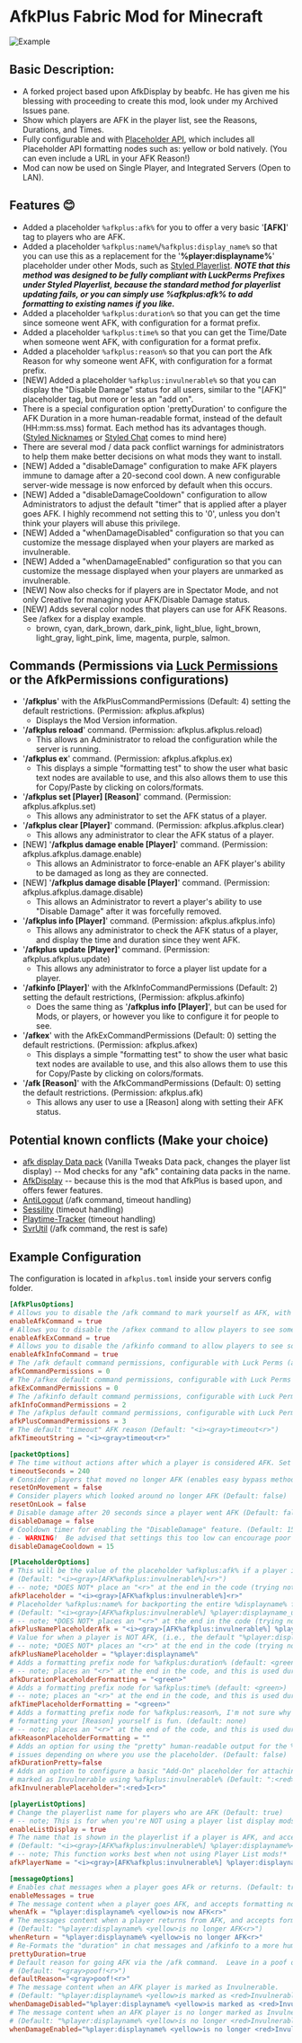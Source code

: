 # AfkPlus Fabric Mod for Minecraft

![Example](https://sakuraryoko.com/files/1260026/afkplus.jpg)

## Basic Description:
- A forked project based upon AfkDisplay by beabfc.  He has given me his blessing with proceeding to create this mod, look under my Archived Issues pane.
- Show which players are AFK in the player list, see the Reasons, Durations, and Times.
- Fully configurable and with [Placeholder API](https://placeholders.pb4.eu/user/general/), which includes all Placeholder API formatting nodes such as: yellow or bold natively. (You can even include a URL in your AFK Reason!)
- Mod can now be used on Single Player, and Integrated Servers (Open to LAN).

## Features :blush:
- Added a placeholder `%afkplus:afk%` for you to offer a very basic '**[AFK]**' tag to players who are AFK.
- Added a placeholder `%afkplus:name%`/`%afkplus:display_name%` so that you can use this as a replacement for the '**%player:displayname%**' placeholder under other Mods, such as [Styled Playerlist](https://modrinth.com/mod/styledplayerlist "Styled Playerlist").
***NOTE that this method was designed to be fully compliant with LuckPerms Prefixes under Styled Playerlist, because the standard method for playerlist updating fails, or you can simply use %afkplus:afk% to add formatting to existing names if you like.***
- Added a placeholder `%afkplus:duration%` so that you can get the time since someone went AFK, with configuration for a format prefix.
- Added a placeholder `%afkplus:time%` so that you can get the Time/Date when someone went AFK, with configuration for a format prefix.
- Added a placeholder `%afkplus:reason%` so that you can port the Afk Reason for why someone went AFK, with configuration for a format prefix.
- [NEW] Added a placeholder `%afkplus:invulnerable%` so that you can display the "Disable Damage" status for all users, similar to the "[AFK]" placeholder tag, but more or less an "add on".
- There is a special configuration option 'prettyDuration' to configure the AFK Duration in a more human-readable format, instead of the default (HH:mm:ss.mss) format.  Each method has its advantages though. ([Styled Nicknames](https://modrinth.com/mod/styled-nicknames) or [Styled Chat](https://modrinth.com/mod/styled-chat) comes to mind here)
- There are several mod / data pack conflict warnings for administrators to help them make better decisions on what mods they want to install.
- [NEW] Added a "disableDamage" configuration to make AFK players immune to damage after a 20-second cool down.  A new configurable server-wide message is now enforced by default when this occurs.
- [NEW] Added a "disableDamageCooldown" configuration to allow Administrators to adjust the default "timer" that is applied after a player goes AFK.  I highly recommend not setting this to '0', unless you don't think your players will abuse this privilege.
- [NEW] Added a "whenDamageDisabled" configuration so that you can customize the message displayed when your players are marked as invulnerable.
- [NEW] Added a "whenDamageEnabled" configuration so that you can customize the message displayed when your players are unmarked as invulnerable.
- [NEW] Now also checks for if players are in Spectator Mode, and not only Creative for managing your AFK/Disable Damage status.
- [NEW] Adds several color nodes that players can use for AFK Reasons.  See /afkex for a display example.
  - brown, cyan, dark_brown, dark_pink, light_blue, light_brown, light_gray, light_pink, lime, magenta, purple, salmon.

## Commands (Permissions via [Luck Permissions](https://luckperms.net/) or the AfkPermissions configurations)
- '**/afkplus**' with the AfkPlusCommandPermissions (Default: 4) setting the default restrictions. (Permission: afkplus.afkplus)
  - Displays the Mod Version information.
- '**/afkplus reload**' command. (Permission: afkplus.afkplus.reload)
  - This allows an Administrator to reload the configuration while the server is running.
- '**/afkplus ex**' command.  (Permission: afkplus.afkplus.ex)
  - This displays a simple "formatting test" to show the user what basic text nodes are available to use, and this also allows them to use this for Copy/Paste by clicking on colors/formats.
- '**/afkplus set [Player] [Reason]**' command. (Permission: afkplus.afkplus.set)
  - This allows any administrator to set the AFK status of a player.
- '**/afkplus clear [Player]**' command. (Permission: afkplus.afkplus.clear)
  - This allows any administrator to clear the AFK status of a player.
- [NEW] '**/afkplus damage enable [Player]**' command. (Permission: afkplus.afkplus.damage.enable)
  - This allows an Administrator to force-enable an AFK player's ability to be damaged as long as they are connected.
- [NEW] '**/afkplus damage disable [Player]**' command. (Permission: afkplus.afkplus.damage.disable)
  - This allows an Administrator to revert a player's ability to use "Disable Damage" after it was forcefully removed.
- '**/afkplus info [Player]**' command. (Permission: afkplus.afkplus.info)
  - This allows any administrator to check the AFK status of a player, and display the time and duration since they went AFK.
- '**/afkplus update [Player]**' command. (Permission: afkplus.afkplus.update)
  - This allows any administrator to force a player list update for a player.
- '**/afkinfo [Player]**' with the AfkInfoCommandPermissions (Default: 2) setting the default restrictions, (Permission: afkplus.afkinfo)
  - Does the same thing as '**/afkplus info [Player]**', but can be used for Mods, or players, or however you like to configure it for people to see.
- '**/afkex**' with the AfkExCommandPermissions (Default: 0) setting the default restrictions.  (Permission: afkplus.afkex)
  - This displays a simple "formatting test" to show the user what basic text nodes are available to use, and this also allows them to use this for Copy/Paste by clicking on colors/formats.
- '**/afk [Reason]**' with the AfkCommandPermissions (Default: 0) setting the default restrictions.  (Permission: afkplus.afk)
  - This allows any user to use a [Reason] along with setting their AFK status.

## Potential known conflicts (Make your choice)
- [afk display Data pack](https://vanillatweaks.net/picker/datapacks/) (Vanilla Tweaks Data pack, changes the player list display) -- Mod checks for any "afk" containing data packs in the name.
- [AfkDisplay](https://modrinth.com/mod/afkdisplay) -- because this is the mod that AfkPlus is based upon, and offers fewer features.
- [AntiLogout](https://modrinth.com/mod/noexits) (/afk command, timeout handling)
- [Sessility](https://modrinth.com/mod/sessility) (timeout handling)
- [Playtime-Tracker](https://modrinth.com/mod/playtime-tracker) (timeout handling)
- [SvrUtil](https://modrinth.com/mod/svrutil) (/afk command, the rest is safe)

## Example Configuration
The configuration is located in `afkplus.toml` inside your servers config folder.

```toml
[AfkPlusOptions]
# Allows you to disable the /afk command to mark yourself as AFK, with an optional [Reason] (Default: true)
enableAfkCommand = true
# Allows you to disable the /afkex command to allow players to see some default formattting nodes available. (Default: true)
enableAfkExCommand = true
# Allows you to disable the /afkinfo command to allow players to see someone's AFK status (Time, Duration, Reason). (Default: true)
enableAfkInfoCommand = true
# The /afk default command permissions, configurable with Luck Perms (afkplus.afk) node (Default: 0)
afkCommandPermissions = 0
# The /afkex default command permissions, configurable with Luck Perms (afkplus.afkex) node (Default: 0)
afkExCommandPermissions = 0
# The /afkinfo default command permissions, configurable with Luck Perms (afkplus.afkinfo) node (Usually for Mods) (Default: 2)
afkInfoCommandPermissions = 2
# The /afkplus default command permissions, configurable with Luck Perms (afkplus.afkplus with .subcommands) node (Default: 3)
afkPlusCommandPermissions = 3
# The default "timeout" AFK reason (Default: "<i><gray>timeout<r>")
afkTimeoutString = "<i><gray>timeout<r>"

[packetOptions]
# The time without actions after which a player is considered AFK. Set to -1 to disable automatic AFK detection. (Default: 240)
timeoutSeconds = 240
# Consider players that moved no longer AFK (enables easy bypass methods like AFK pools) (Default: false)
resetOnMovement = false
# Consider players which looked around no longer AFK (Default: false)
resetOnLook = false
# Disable damage after 20 seconds since a player went AFK (Default: false)
disableDamage = false
# Cooldown timer for enabling the "DisableDamage" feature. (Default: 15 seconds)
# - WARNING!  Be advised that settings this too low can encourage poor player behavior.
disableDamageCooldown = 15

[PlaceholderOptions]
# This will be the value of the placeholder %afkplus:afk% if a player is AFK, option accepts full formatting nodes
# (Default: "<i><gray>[AFK%afkplus:invulnerable%]<r>")
# -- note; *DOES NOT* place an "<r>" at the end in the code (trying not to modify its default behavior)
afkPlaceholder = "<i><gray>[AFK%afkplus:invulnerable%]<r>"
# Placeholder %afkplus:name% for backporting the entire %displayname% for use in other Mods, such as Styled Playerlist
# (Default: "<i><gray>[AFK%afkplus:invulnerable%] %player:displayname_unformatted%<r>")
# -- note; *DOES NOT* places an "<r>" at the end in the code (trying not to modify its default behavior)
afkPlusNamePlaceholderAfk = "<i><gray>[AFK%afkplus:invulnerable%] %player:displayname_unformatted%<r>"
# Value for when a player is NOT AFK, (i.e., the default "%player:displayname%")
# -- note; *DOES NOT* places an "<r>" at the end in the code (trying not to modify its default behavior)
afkPlusNamePlaceholder = "%player:displayname%"
# Adds a formatting prefix node for %afkplus:duration% (default: <green>)
# -- note; places an "<r>" at the end in the code, and this is used during /afkinfo
afkDurationPlaceholderFormatting = "<green>"
# Adds a formatting prefix node for %afkplus:time% (default: <green>)
# -- note; places an "<r>" at the end in the code, and this is used during /afkinfo
afkTimePlaceholderFormatting = "<green>"
# Adds a formatting prefix node for %afkplus:reason%, I'm not sure why someone might want this enabled, because
# formatting your [Reason] yourself is fun. (default: none)
# -- note; places an "<r>" at the end of the code, and this is used during /afkinfo
afkReasonPlaceholderFormatting = ""
# Adds an option for using the "pretty" human-readable output for the %duration% placeholder.  This might cause unexpected
# issues depending on where you use the placeholder. (Default: false)
afkDurationPretty=false
# Adds an option to configure a basic "Add-On" placeholder for attaching to the "[AFK]" tag to mark when a player is
# marked as Invulnerable using %afkplus:invulnerable% (Default: ":<red>I<r>")
afkInvulnerablePlaceholder=":<red>I<r>"

[playerListOptions]
# Change the playerlist name for players who are AFK (Default: true)
# -- note; This is for when you're NOT using a player list display mods.
enableListDisplay = true
# The name that is shown in the playerlist if a player is AFK, and accepts formatting nodes
# (Default: "<i><gray>[AFK%afkplus:invulnerable%] %player:displayname%<r>")
# -- note; This function works best when not using Player List mods!*
afkPlayerName = "<i><gray>[AFK%afkplus:invulnerable%] %player:displayname%<r>"

[messageOptions]
# Enables chat messages when a player goes AFk or returns. (Default: true)
enableMessages = true
# The message content when a player goes AFK, and accepts formatting nodes (Default: "%player:displayname% <yellow>is now AFK<r>")
whenAfk = "%player:displayname% <yellow>is now AFK<r>"
# The messages content when a player returns from AFK, and accepts formatting nodes.
# (Default: "%player:displayname% <yellow>is no longer AFK<r>")
whenReturn = "%player:displayname% <yellow>is no longer AFK<r>"
# Re-Formats the "duration" in chat messages and /afkinfo to a more human-readable format. (Default: true)
prettyDuration=true
# Default reason for going AFK via the /afk command.  Leave in a poof of smoke without having to give a reason.
# (Default: "<gray>poof!<r>")
defaultReason="<gray>poof!<r>"
# The message content when an AFK player is marked as Invulnerable.
# (Default: "%player:displayname% <yellow>is marked as <red>Invulnerable.<r>")
whenDamageDisabled="%player:displayname% <yellow>is marked as <red>Invulnerable.<r>"
# The message content when an AFK player is no longer marked as Invulnerable.
# (Default: "%player:displayname% <yellow>is no longer <red>Invulnerable.<r>")
whenDamageEnabled="%player:displayname% <yellow>is no longer <red>Invulnerable.<r>"
```
